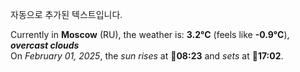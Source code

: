 
자동으로 추가된 텍스트입니다.

<!--START_SECTION:weather:moscow-->
Currently in **Moscow** (RU), the weather is: **3.2°C** (feels like **-0.9°C**), ***overcast clouds***<br/>
On *February 01, 2025*, the *sun rises* at 🌅**08:23** and *sets* at 🌇**17:02**.
<!--END_SECTION:weather-->
